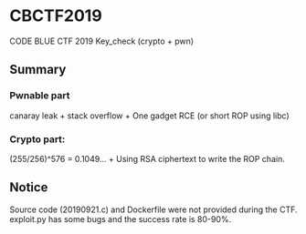 # CBCTF2019
CODE BLUE CTF 2019 Key_check (crypto + pwn)

## Summary
### Pwnable part
canaray leak + stack overflow + One gadget RCE (or short ROP using libc)  
  
### Crypto part:  
(255/256)^576 = 0.1049... + Using RSA ciphertext to write the ROP chain.  
  
## Notice
Source code (20190921.c) and Dockerfile were not provided during the CTF.  
exploit.py has some bugs and the success rate is 80-90%.
